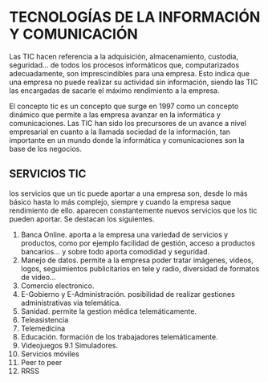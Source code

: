 TECNOLOGÍAS DE LA INFORMACIÓN Y COMUNICACIÓN
============================================
Las TIC hacen referencia a la adquisición, almacenamiento, custodia, seguridad...
de todos los procesos informáticos que, computarizados adecuadamente, son 
imprescindibles para una empresa. Esto indica que una empresa no puede realizar 
su actividad sin información, siendo las TIC las encargadas de sacarle el máximo
rendimiento a la empresa.

 El concepto tic es  un concepto que surge en 1997 como un concepto dinámico que
 permite a las empresa avanzar en la informática y comunicaciones. Las TIC han
 sido los precursores de un avance a nivel empresarial en cuanto a la llamada
 sociedad de la información, tan importante en un mundo donde la informática y 
 comunicaciones son la base de los negocios. 

SERVICIOS TIC
-------------
los servicios que un tic puede aportar a una empresa son, desde lo más básico hasta
lo más complejo, siempre y cuando la empresa saque rendimiento de ello. aparecen 
constantemente nuevos servicios que los tic pueden aportar. Se destacan los 
siguientes.
1. Banca Online. aporta a la empresa una variedad de servicios y productos, como
por ejemplo facilidad de gestión, acceso a productos bancarios... y sobre todo 
aporta comodidad y seguridad.
2. Manejo de datos.
permite a la empresa poder tratar imágenes, videos, logos, seguimientos publicitarios
en tele y radio, diversidad de formatos de video...
3. Comercio electronico.
4. E-Gobierno y E-Administración.
posibilidad de realizar gestiones administrativas via telemática.
5. Sanidad.
permite la gestion médica telemáticamente.
6. Teleasistencia
7. Telemedicina
8. Educación. 
formación de los trabajadores telemáticamente.
9. Videojuegos
	9.1 Simuladores.
10. Servicios móviles
11. Peer to peer
12. RRSS
